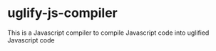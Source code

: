 # uglify-js-compiler
This is a Javascript compiler to compile Javascript code into uglified Javascript code
